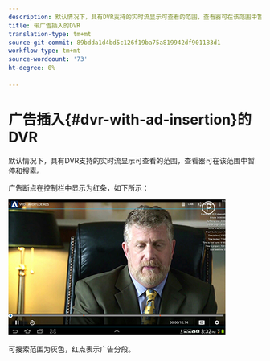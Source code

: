 ```yaml
---
description: 默认情况下，具有DVR支持的实时流显示可查看的范围，查看器可在该范围中暂停和搜索。
title: 带广告插入的DVR
translation-type: tm+mt
source-git-commit: 89bdda1d4bd5c126f19ba75a819942df901183d1
workflow-type: tm+mt
source-wordcount: '73'
ht-degree: 0%

---
```



# 广告插入{#dvr-with-ad-insertion}的DVR

默认情况下，具有DVR支持的实时流显示可查看的范围，查看器可在该范围中暂停和搜索。

广告断点在控制栏中显示为红条，如下所示：

<!--<a id="fig_720DD22D2318485EAB4BEA55C30D5ECF"></a>-->

![](assets/dvr-with-ads.jpg)

可搜索范围为灰色，红点表示广告分段。
